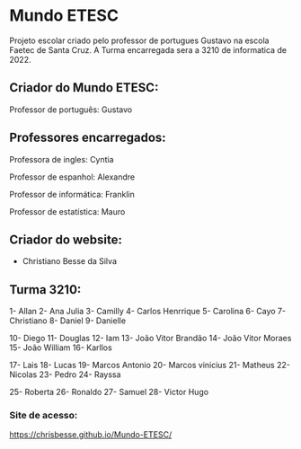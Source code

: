 # Mundo ETESC

Projeto escolar criado pelo professor de portugues Gustavo na escola Faetec de Santa Cruz.
A Turma encarregada sera a 3210 de informatica de 2022.

## Criador do Mundo ETESC:
Professor de português: Gustavo


## Professores encarregados:
Professora de ingles: Cyntia 

Professor de espanhol: Alexandre

Professor de informática: Franklin

Professor de estatística: Mauro

## Criador do website:
- Christiano Besse da Silva

## Turma 3210: 
1- Allan 2- Ana Julia 3- Camilly 4- Carlos Henrrique 5- Carolina 6- Cayo 7- Christiano 8- Daniel 9- Danielle

10- Diego 11- Douglas 12- Iam 13- João Vitor Brandão 14- João Vitor Moraes 15- João William 16- Karllos

17- Lais 18- Lucas 19- Marcos Antonio 20- Marcos vinicius 21- Matheus 22- Nicolas 23- Pedro 24- Rayssa

25- Roberta 26- Ronaldo 27- Samuel 28- Victor Hugo

### Site de acesso:
https://chrisbesse.github.io/Mundo-ETESC/
